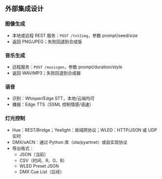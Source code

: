 ## 外部集成设计

### 图像生成
- 本地或远程 REST 服务：`POST /txt2img`，参数 prompt/seed/size
- 返回 PNG/JPEG；失败回退到合成版

### 音乐生成
- 远程服务：`POST /musicgen`，参数 prompt/duration/style
- 返回 WAV/MP3；失败回退到合成器

### 语音
- 识别：Whisper/Edge STT，本地/云端均可
- 播报：Edge TTS（SSML 控制情感/语速）

### 灯光控制
- Hue：REST/Bridge；Yeelight：局域网协议；WLED：HTTP/JSON 或 UDP 实时
- DMX/sACN：通过 Python 库（ola/pyartnet）或自实现协议
- 导出格式：
  - JSON（当前）
  - CSV（时间、R、G、B）
  - WLED Preset JSON
  - DMX Cue List（后续）


